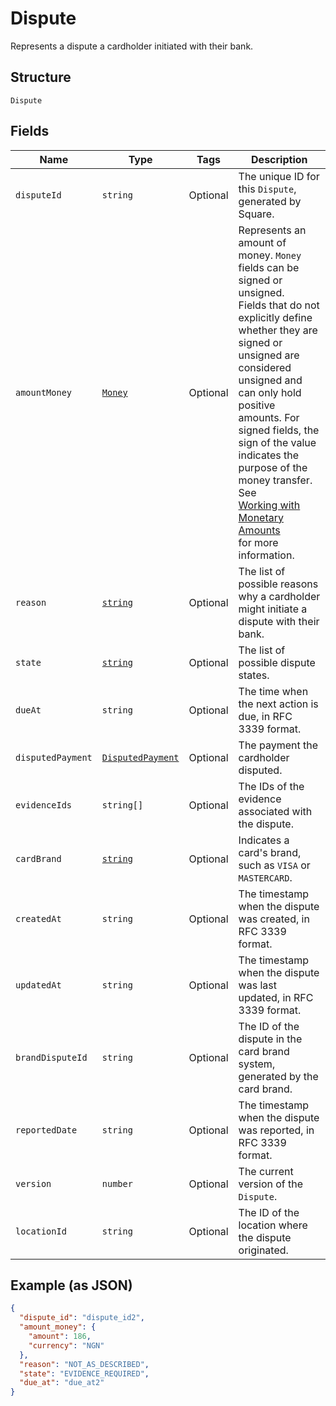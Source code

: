 
# Dispute

Represents a dispute a cardholder initiated with their bank.

## Structure

`Dispute`

## Fields

| Name | Type | Tags | Description |
|  --- | --- | --- | --- |
| `disputeId` | `string` | Optional | The unique ID for this `Dispute`, generated by Square. |
| `amountMoney` | [`Money`](/doc/models/money.md) | Optional | Represents an amount of money. `Money` fields can be signed or unsigned.<br>Fields that do not explicitly define whether they are signed or unsigned are<br>considered unsigned and can only hold positive amounts. For signed fields, the<br>sign of the value indicates the purpose of the money transfer. See<br>[Working with Monetary Amounts](https://developer.squareup.com/docs/build-basics/working-with-monetary-amounts)<br>for more information. |
| `reason` | [`string`](/doc/models/dispute-reason.md) | Optional | The list of possible reasons why a cardholder might initiate a<br>dispute with their bank. |
| `state` | [`string`](/doc/models/dispute-state.md) | Optional | The list of possible dispute states. |
| `dueAt` | `string` | Optional | The time when the next action is due, in RFC 3339 format. |
| `disputedPayment` | [`DisputedPayment`](/doc/models/disputed-payment.md) | Optional | The payment the cardholder disputed. |
| `evidenceIds` | `string[]` | Optional | The IDs of the evidence associated with the dispute. |
| `cardBrand` | [`string`](/doc/models/card-brand.md) | Optional | Indicates a card's brand, such as `VISA` or `MASTERCARD`. |
| `createdAt` | `string` | Optional | The timestamp when the dispute was created, in RFC 3339 format. |
| `updatedAt` | `string` | Optional | The timestamp when the dispute was last updated, in RFC 3339 format. |
| `brandDisputeId` | `string` | Optional | The ID of the dispute in the card brand system, generated by the card brand. |
| `reportedDate` | `string` | Optional | The timestamp when the dispute was reported, in RFC 3339 format. |
| `version` | `number` | Optional | The current version of the `Dispute`. |
| `locationId` | `string` | Optional | The ID of the location where the dispute originated. |

## Example (as JSON)

```json
{
  "dispute_id": "dispute_id2",
  "amount_money": {
    "amount": 186,
    "currency": "NGN"
  },
  "reason": "NOT_AS_DESCRIBED",
  "state": "EVIDENCE_REQUIRED",
  "due_at": "due_at2"
}
```

